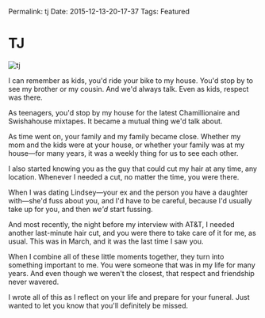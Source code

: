 Permalink: tj
Date: 2015-12-13-20-17-37
Tags: Featured

# TJ

![tj](https://dl.dropbox.com/s/a5s83x24pzg9tf5/IMG_1068.JPG?dl=0)

I can remember as kids, you'd ride your bike to my house. You'd stop by to see my brother or my cousin. And we'd always talk. Even as kids, respect was there. 

As teenagers, you'd stop by my house for the latest Chamillionaire and Swishahouse mixtapes. It became a mutual thing we'd talk about.

As time went on, your family and my family became close. Whether my mom and the kids were at your house, or whether your family was at my house—for many years, it was a weekly thing for us to see each other.

I also started knowing you as the guy that could cut my hair at any time, any location. Whenever I needed a cut, no matter the time, you were there.

When I was dating Lindsey—your ex and the person you have a daughter with—she'd fuss about you, and I'd have to be careful, because I'd usually take up for you, and then *we'd* start fussing.

And most recently, the night before my interview with AT&T, I needed another last-minute hair cut, and you were there to take care of it for me, as usual. This was in March, and it was the last time I saw you.

When I combine all of these little moments together, they turn into something important to me. You were someone that was in my life for many years. And even though we weren't the closest, that respect and friendship never wavered.

I wrote all of this as I reflect on your life and prepare for your funeral. Just wanted to let you know that you'll definitely be missed.